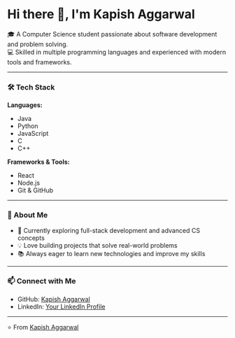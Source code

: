 # Hi there 👋, I'm Kapish Aggarwal  

🎓 A Computer Science student passionate about software development and problem solving.  
💻 Skilled in multiple programming languages and experienced with modern tools and frameworks.  

---

### 🛠️ Tech Stack  

**Languages:**  
- Java  
- Python  
- JavaScript  
- C  
- C++  

**Frameworks & Tools:**  
- React  
- Node.js  
- Git & GitHub  

---

### 🚀 About Me  
- 🌱 Currently exploring full-stack development and advanced CS concepts  
- 💡 Love building projects that solve real-world problems  
- 📚 Always eager to learn new technologies and improve my skills  

---

### 📫 Connect with Me  
- GitHub: [Kapish Aggarwal](https://github.com/Kapish-Aggarwal)  
- LinkedIn: [Your LinkedIn Profile](https://www.linkedin.com/in/kapish-aggarwal/)  

---
⭐️ From [Kapish Aggarwal](https://github.com/Kapish-Aggarwal)
